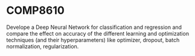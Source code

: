 # COMP8610

Develope a Deep Neural Network for classification and regression and compare the effect on accuracy of the different learning and
optimization techniques (and their hyperparameters) like optimizer, dropout, batch normalization, regularization.
